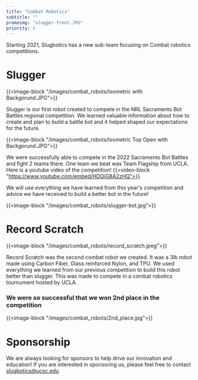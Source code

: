 ```yaml
---
title: "Combat Robotics"
subtitle: ""
promoimg: "slugger-front.JPG"
priority: 5
---
```


Starting 2021, Slugbotics has a new sub-team focusing on Combat robotics competitions. 

# Slugger

{{<image-block "/images/combat_robots/Isometric with Backgorund.JPG">}}

Slugger is our first robot created to compete in the NRL Sacramento Bot Battles 
regional competition. We learned valuable information about how to create and plan to
build a battle bot and it helped shaped our expectations for the future.

{{<image-block "/images/combat_robots/Isometric Top Open with Backgorund.JPG">}}

We were successfully able to compete in the 2022 Sacramento Bot Battles and fight 2 teams there. One team we beat was Team Flagship from UCLA.
Here is a youtube video of the competition!
{{<video-block "https://www.youtube.com/embed/HDQjG8A2zHQ">}}

We will use everything we have learned from this year's competition and advice we have received to build a better bot in the future!

{{<image-block "/images/combat_robots/slugger-bot.jpg">}}

# Record Scratch

{{<image-block "/images/combat_robots/record_scratch.jpeg">}}

Record Scratch was the second combat robot we created. It was a 3lb robot made using Carbon Fiber, Glass reinforced Nylon, and TPU.
We used everything we learned from our previous competition to build this robot better than slugger. This was made to compete in a combat robotics tournument hosted by UCLA.

### We were so successful that we won 2nd place in the competition

{{<image-block "/images/combat_robots/2nd_place.jpg">}}

# Sponsorship

We are always looking for sponsors to help drive our innovation and education! If you are interested in
sponsoring us, please feel free to contact slugbotics@ucsc.edu

